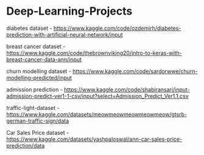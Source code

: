 # Deep-Learning-Projects
diabetes dataset - https://www.kaggle.com/code/ozdemirh/diabetes-prediction-with-artificial-neural-network/input

breast cancer dataset - https://www.kaggle.com/code/thebrownviking20/intro-to-keras-with-breast-cancer-data-ann/input

churn modelling dataset - https://www.kaggle.com/code/sardorwwe/churn-modelling-predicted/input

admission prediction - https://www.kaggle.com/code/shabiransari/input-admission-predict-ver1-1-csv/input?select=Admission_Predict_Ver1.1.csv

traffic-light-dataset - https://www.kaggle.com/datasets/meowmeowmeowmeowmeow/gtsrb-german-traffic-sign/data

Car Sales Price dataset - https://www.kaggle.com/datasets/yashpaloswal/ann-car-sales-price-prediction/data
